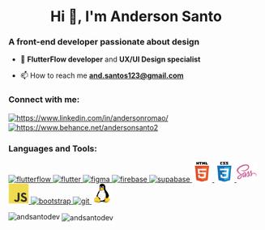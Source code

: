 <h1 align="center">Hi 👋, I'm Anderson Santo</h1>

<h3>A front-end developer passionate about design</h3>

- 🌱 **FlutterFlow developer** and **UX/UI Design specialist**

- 📫 How to reach me **and.santos123@gmail.com**

<h3 align="left">Connect with me:</h3>
<p align="left">
  <a href="https://linkedin.com/in/https://www.linkedin.com/in/andersonromao/" target="blank"><img align="center" src="https://raw.githubusercontent.com/rahuldkjain/github-profile-readme-generator/master/src/images/icons/Social/linked-in-alt.svg" alt="https://www.linkedin.com/in/andersonromao/" height="30" width="40" /></a>
  <a href="https://www.behance.net/andersonsanto2" target="blank"><img align="center" src="https://www.vectorlogo.zone/logos/behance/behance-icon.svg" alt="https://www.behance.net/andersonsanto2" height="30" /></a>
</p>

<h3 align="left">Languages and Tools:</h3>
<p align="left">
  <a href="https://www.flutterflow.io/" target="_blank" rel="noreferrer"> <img src="https://github.com/user-attachments/assets/4d79c0b9-7744-43a9-bae8-8dd92bcb2d54" alt="flutterflow" height="50" style="margin-bottom: -6px"/> </a> 
  <!-- <a href="https://dart.dev" target="_blank" rel="noreferrer"> <img src="https://www.vectorlogo.zone/logos/dartlang/dartlang-icon.svg" alt="dart" width="40" height="40"/> </a> -->
  <a href="https://flutter.dev" target="_blank" rel="noreferrer"> <img src="https://www.vectorlogo.zone/logos/flutterio/flutterio-icon.svg" alt="flutter" width="40" height="40"/> </a> 
  <a href="https://www.figma.com/" target="_blank" rel="noreferrer"> <img src="https://www.vectorlogo.zone/logos/figma/figma-icon.svg" alt="figma" width="40" height="40"/> </a> 
  <a href="https://firebase.google.com/" target="_blank" rel="noreferrer"> <img src="https://www.vectorlogo.zone/logos/firebase/firebase-icon.svg" alt="firebase" width="40" height="40"/> </a> 
  <a href="https://supabase.com/" target="_blank" rel="noreferrer"> <img src="https://www.vectorlogo.zone/logos/supabase/supabase-icon.svg" alt="supabase" width="40" height="40"/> </a> 
  <a href="https://www.w3.org/html/" target="_blank" rel="noreferrer"> <img src="https://raw.githubusercontent.com/devicons/devicon/master/icons/html5/html5-original-wordmark.svg" alt="html5" width="40" height="40"/> </a> 
  <a href="https://www.w3schools.com/css/" target="_blank" rel="noreferrer"> <img src="https://raw.githubusercontent.com/devicons/devicon/master/icons/css3/css3-original-wordmark.svg" alt="css3" width="40" height="40"/> </a> 
  <a href="https://sass-lang.com" target="_blank" rel="noreferrer"> <img src="https://raw.githubusercontent.com/devicons/devicon/master/icons/sass/sass-original.svg" alt="sass" width="40" height="40"/> </a> 
  <a href="https://developer.mozilla.org/en-US/docs/Web/JavaScript" target="_blank" rel="noreferrer"> <img src="https://raw.githubusercontent.com/devicons/devicon/master/icons/javascript/javascript-original.svg" alt="javascript" width="40" height="40"/> </a> 
  <a href="https://getbootstrap.com" target="_blank" rel="noreferrer"> <img src="https://www.vectorlogo.zone/logos/getbootstrap/getbootstrap-icon.svg" alt="bootstrap" height="40"/> </a> 
  <a href="https://git-scm.com/" target="_blank" rel="noreferrer"> <img src="https://www.vectorlogo.zone/logos/git-scm/git-scm-icon.svg" alt="git" width="40" height="40"/> </a>  
  <a href="https://www.linux.org/" target="_blank" rel="noreferrer"> <img src="https://raw.githubusercontent.com/devicons/devicon/master/icons/linux/linux-original.svg" alt="linux" width="40" height="40"/> </a> 
</p>

<p><img align="left" src="https://github-readme-stats.vercel.app/api/top-langs?username=andsantodev&show_icons=true&locale=en&layout=compact" alt="andsantodev" /></p>

<p>&nbsp;<img align="center" src="https://github-readme-stats.vercel.app/api?username=andsantodev&show_icons=true&locale=en" alt="andsantodev" /></p>

<!-- <p><img align="center" src="https://github-readme-streak-stats.herokuapp.com/?user=andsantodev&" alt="andsantodev" /></p> -->
